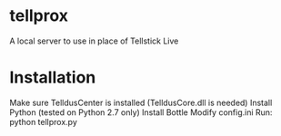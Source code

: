 tellprox
========

A local server to use in place of Tellstick Live


Installation
============

Make sure TelldusCenter is installed (TelldusCore.dll is needed)
Install Python (tested on Python 2.7 only)
Install Bottle
Modify config.ini
Run: python tellprox.py
